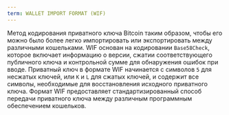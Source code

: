 ```yaml
---
term: WALLET IMPORT FORMAT (WIF)
---
```


Метод кодирования приватного ключа Bitcoin таким образом, чтобы его можно было более легко импортировать или экспортировать между различными кошельками. WIF основан на кодировании `Base58Check`, которое включает информацию о версии, сжатии соответствующего публичного ключа и контрольной сумме для обнаружения ошибок при вводе. Приватный ключ в формате WIF начинается с символов `5` для несжатых ключей, или `K` и `L` для сжатых ключей, и содержит все символы, необходимые для восстановления исходного приватного ключа. Формат WIF предоставляет стандартизированный способ передачи приватного ключа между различным программным обеспечением кошельков.